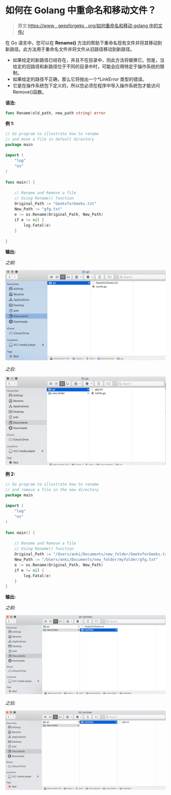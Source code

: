 # 如何在 Golang 中重命名和移动文件？

> 原文:[https://www . geesforgeks . org/如何重命名和移动 golang 中的文件/](https://www.geeksforgeeks.org/how-to-rename-and-move-a-file-in-golang/)

在 Go 语言中，您可以在 **Rename()** 方法的帮助下重命名现有文件并将其移动到新路径。此方法用于重命名文件并将文件从旧路径移动到新路径。

*   如果给定的新路径已经存在，并且不在目录中，则此方法将替换它。但是，当给定的旧路径和新路径位于不同的目录中时，可能会应用特定于操作系统的限制。
*   如果给定的路径不正确，那么它将抛出一个*LinkError 类型的错误。
*   它是在操作系统包下定义的，所以您必须在程序中导入操作系统包才能访问 Remove()函数。

**语法:**

```go
func Rename(old_path, new_path string) error
```

**例 1:**

```go
// Go program to illustrate how to rename
// and move a file in default directory
package main

import (
    "log"
    "os"
)

func main() {

    // Rename and Remove a file
    // Using Rename() function
    Original_Path := "GeeksforGeeks.txt"
    New_Path := "gfg.txt"
    e := os.Rename(Original_Path, New_Path)
    if e != nil {
        log.Fatal(e)
    }

}
```

**输出:**

*之前:*

![before renaming and moving a file in default directory in golang](img/930a7fa2bc2ee5b7575387cafecad84d.png)

*之后:*

![after renaming and moving a file in default directory in golang](img/8da4e57b489a1fcf7a0326dad2a83a12.png)

**例 2:**

```go
// Go program to illustrate how to rename 
// and remove a file in the new directory
package main

import (
    "log"
    "os"
)

func main() {

    // Rename and Remove a file
    // Using Rename() function
    Original_Path := "/Users/anki/Documents/new_folder/GeeksforGeeks.txt"
    New_Path := "/Users/anki/Documents/new_folder/myfolder/gfg.txt"
    e := os.Rename(Original_Path, New_Path)
    if e != nil {
        log.Fatal(e)
    }
}
```

**输出:**

*之前:*

![before renaming and moving a file in default directory in golang](img/445d0ed16d000fa67524a29ec78d51cb.png)

*之后:*

![after renaming and moving a file in default directory in golang](img/a0bd8cbadf751014e18022774630ab3d.png)